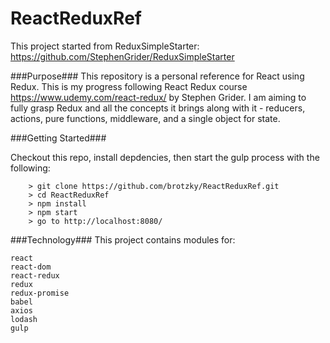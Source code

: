 # ReactReduxRef
This project started from ReduxSimpleStarter: https://github.com/StephenGrider/ReduxSimpleStarter

###Purpose###
This repository is a personal reference for React using Redux. This is my progress following React Redux course https://www.udemy.com/react-redux/ by Stephen Grider. I am aiming to fully grasp Redux and all the concepts it brings along with it - reducers, actions, pure functions, middleware, and a single object for state.

###Getting Started###

Checkout this repo, install depdencies, then start the gulp process with the following:

```
	> git clone https://github.com/brotzky/ReactReduxRef.git
	> cd ReactReduxRef
	> npm install
	> npm start
	> go to http://localhost:8080/ 
```



###Technology###
This project contains modules for: 
```
react
react-dom
react-redux
redux
redux-promise
babel
axios
lodash
gulp
```


